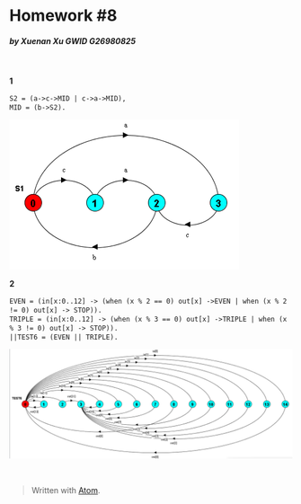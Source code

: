# Homework #8

##### by Xuenan Xu GWID G26980825
&nbsp;

**1**
```
S2 = (a->c->MID | c->a->MID),
MID = (b->S2).
```
![](3.png)

**2**
```
EVEN = (in[x:0..12] -> (when (x % 2 == 0) out[x] ->EVEN | when (x % 2 != 0) out[x] -> STOP)).
TRIPLE = (in[x:0..12] -> (when (x % 3 == 0) out[x] ->TRIPLE | when (x % 3 != 0) out[x] -> STOP)).
||TEST6 = (EVEN || TRIPLE).
```
![](4.png)

&nbsp;
> Written with [Atom](https://atom.io/).
